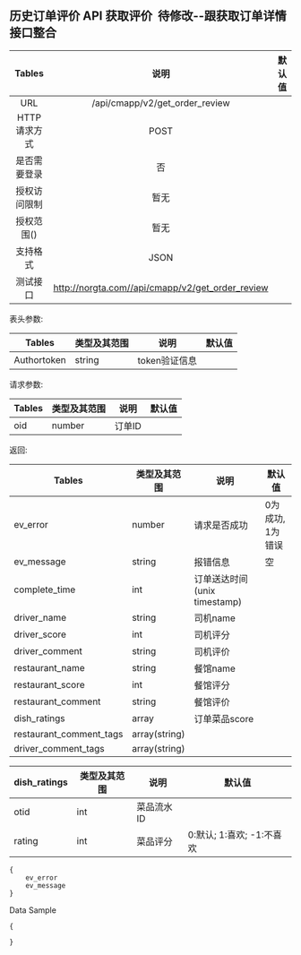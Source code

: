 ## 历史订单评价 API 获取评价  待修改--跟获取订单详情接口整合



|  Tables  |           说明            | 默认值  |
| :------: | :---------------------: | :--: |
|   URL    | /api/cmapp/v2/get_order_review |      |
| HTTP请求方式 |          POST           |      |
|  是否需要登录  |            否            |      |
|  授权访问限制  |           暂无            |      |
|  授权范围()  |           暂无            |      |
|   支持格式   |          JSON           |      |
|   测试接口   |          http://norgta.com//api/cmapp/v2/get_order_review          |      |


表头参数:

| Tables      | 类型及其范围 | 说明        | 默认值  |
| ----------- | ------ | --------- | ---- |
| Authortoken | string | token验证信息 |      |


请求参数:

| Tables  | 类型及其范围 | 说明     | 默认值  |
| ------- | ------ | ------ | ---- |
| oid     | number | 订单ID   |      |


返回:

| Tables     | 类型及其范围 | 说明     | 默认值        |
| ---------- | ------ | ------ | ---------- |
| ev_error  | number | 请求是否成功 | 0为成功, 1为错误 |
| ev_message | string | 报错信息   | 空          |
| complete_time | int | 订单送达时间(unix timestamp) |  |  
| driver_name | string | 司机name   |           |
| driver_score | int | 司机评分   |           |
| driver_comment | string | 司机评价   |           |
| restaurant_name | string | 餐馆name   |           |
| restaurant_score | int | 餐馆评分   |           |
| restaurant_comment | string | 餐馆评价   |           |
| dish_ratings  | array | 订单菜品score |      |
| restaurant_comment_tags  | array(string) |  |      |
| driver_comment_tags  | array(string) |  |      |

| dish_ratings   | 类型及其范围 | 说明     | 默认值        |
| ---------- | ------ | ------ | ---------- |
| otid    | int | 菜品流水ID |    |
| rating  | int | 菜品评分 | 0:默认; 1:喜欢; -1:不喜欢   |


```
{
    ev_error	
    ev_message	
}
```

Data Sample
```
{
	
}
```

